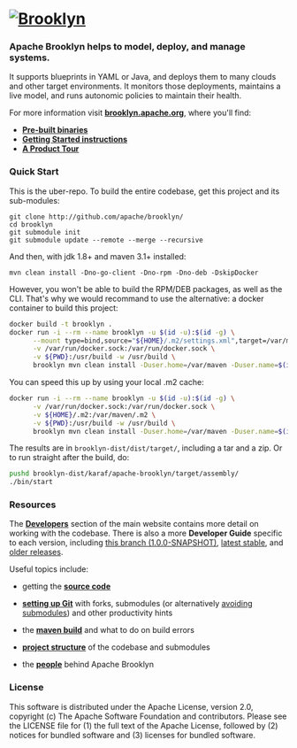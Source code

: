 
# [![**Brooklyn**](https://brooklyn.apache.org/style/img/apache-brooklyn-logo-244px-wide.png)](http://brooklyn.apache.org/)

### Apache Brooklyn helps to model, deploy, and manage systems.

It supports blueprints in YAML or Java, and deploys them to many clouds and other target environments.
It monitors those deployments, maintains a live model, and runs autonomic policies to maintain their health.

For more information visit **[brooklyn.apache.org]( https://brooklyn.apache.org/ )**,
where you'll find:
* **[ Pre-built binaries ]( https://brooklyn.apache.org/download/ )**
* **[ Getting Started instructions ]( https://brooklyn.apache.org/v/latest/start/running.html )**
* **[ A Product Tour ](https://brooklyn.apache.org/learnmore/)**


### Quick Start

This is the uber-repo. To build the entire codebase,
get this project and its sub-modules:

    git clone http://github.com/apache/brooklyn/
    cd brooklyn
    git submodule init
    git submodule update --remote --merge --recursive

And then, with jdk 1.8+ and maven 3.1+ installed:

    mvn clean install -Dno-go-client -Dno-rpm -Dno-deb -DskipDocker

However, you won't be able to build the RPM/DEB packages, as well as the CLI. That's why we would recommand to use the
alternative: a docker container to build this project:

```bash
docker build -t brooklyn .
docker run -i --rm --name brooklyn -u $(id -u):$(id -g) \
      --mount type=bind,source="${HOME}/.m2/settings.xml",target=/var/maven/.m2/settings.xml,readonly \
      -v /var/run/docker.sock:/var/run/docker.sock \
      -v ${PWD}:/usr/build -w /usr/build \
      brooklyn mvn clean install -Duser.home=/var/maven -Duser.name=$(id -un)
```

You can speed this up by using your local .m2 cache:
```bash
docker run -i --rm --name brooklyn -u $(id -u):$(id -g) \
      -v /var/run/docker.sock:/var/run/docker.sock \
      -v ${HOME}/.m2:/var/maven/.m2 \
      -v ${PWD}:/usr/build -w /usr/build \
      brooklyn mvn clean install -Duser.home=/var/maven -Duser.name=$(id -un)
```

The results are in `brooklyn-dist/dist/target/`, including a tar and a zip.
Or to run straight after the build, do:

```bash
pushd brooklyn-dist/karaf/apache-brooklyn/target/assembly/
./bin/start
```


### Resources

<!--- BROOKLYN_VERSION_BELOW -->
The **[Developers](https://brooklyn.apache.org/developers/)** section of the main website contains more detail on working with the codebase. There is also a more **Developer Guide** specific to each version, including [this branch (1.0.0-SNAPSHOT)](https://brooklyn.apache.org/v/1.0.0-SNAPSHOT/dev/), [latest stable](https://brooklyn.apache.org/v/latest/dev/), and [older releases](https://brooklyn.apache.org/meta/versions.html).

Useful topics include:

* getting the **[source code](https://brooklyn.apache.org/developers/code/)**

* **[setting up Git](https://brooklyn.apache.org/developers/code/git-more.html)** with forks, submodules (or alternatively [avoiding submodules](https://brooklyn.apache.org/developers/code/git-more.html#not-using-submodules)) and other productivity hints

* the **[maven build](http://brooklyn.apache.org/v/latest/dev/env/maven-build.html)** and what to do on build errors

<!--- BROOKLYN_VERSION_BELOW -->
* **[project structure](https://brooklyn.apache.org/v/1.0.0-SNAPSHOT/dev/code/structure.html)** of the codebase and submodules

* the **[people](https://brooklyn.apache.org/community/)** behind Apache Brooklyn

### License

This software is distributed under the Apache License, version 2.0, copyright (c) The Apache Software Foundation and contributors. Please see the LICENSE file for (1) the full text of the Apache License, followed by (2) notices for bundled software and (3) licenses for bundled software.

